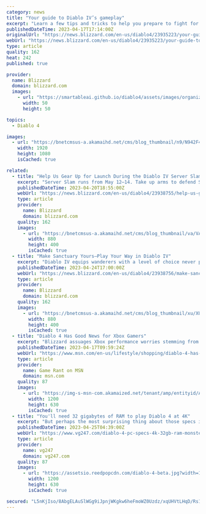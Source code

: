 ```yaml
---
category: news
title: "Your guide to Diablo IV’s gameplay"
excerpt: "Learn a few tips and tricks to help you prepare to fight for the fate of the world."
publishedDateTime: 2023-04-17T17:14:00Z
originalUrl: "https://news.blizzard.com/en-us/diablo4/23935223/your-guide-to-diablo-iv-s-gameplay"
webUrl: "https://news.blizzard.com/en-us/diablo4/23935223/your-guide-to-diablo-iv-s-gameplay"
type: article
quality: 162
heat: 242
published: true

provider:
  name: Blizzard
  domain: blizzard.com
  images:
    - url: "https://smartableai.github.io/diablo4/assets/images/organizations/blizzard.com-50x50.jpg"
      width: 50
      height: 50

topics:
  - Diablo 4

images:
  - url: "https://bnetcmsus-a.akamaihd.net/cms/blog_thumbnail/n9/N942F4LXC4QH1681755793485.png"
    width: 1920
    height: 1080
    isCached: true

related:
  - title: "Help Us Gear Up for Launch During the Diablo IV Server Slam"
    excerpt: "Server Slam runs from May 12–14. Take up arms to defend Sanctuary from Lilith’s legions while helping us prepare our servers for Diablo IV’s launch on June 6."
    publishedDateTime: 2023-04-20T18:55:00Z
    webUrl: "https://news.blizzard.com/en-us/diablo4/23938755/help-us-gear-up-for-launch-during-the-diablo-iv-server-slam"
    type: article
    provider:
      name: Blizzard
      domain: blizzard.com
    quality: 162
    images:
      - url: "https://bnetcmsus-a.akamaihd.net/cms/blog_thumbnail/va/VAF7KU3P4CWI1681774163839.png"
        width: 880
        height: 400
        isCached: true
  - title: "Make Sanctuary Yours—Play Your Way in Diablo IV"
    excerpt: "Diablo IV equips wanderers with a level of choice never previously seen in a Diablo game. Watch the Inside the Game: Your Class Your way developer video and read on for more details about customization."
    publishedDateTime: 2023-04-24T17:00:00Z
    webUrl: "https://news.blizzard.com/en-us/diablo4/23938756/make-sanctuary-yours-play-your-way-in-diablo-iv"
    type: article
    provider:
      name: Blizzard
      domain: blizzard.com
    quality: 162
    images:
      - url: "https://bnetcmsus-a.akamaihd.net/cms/blog_thumbnail/xu/XUHO51131VDC1681937325089.png"
        width: 880
        height: 400
        isCached: true
  - title: "Diablo 4 Has Good News for Xbox Gamers"
    excerpt: "Blizzard assuages Xbox performance worries stemming from Gotham Knights and Redfall, confirming Diablo 4 is meeting all targets."
    publishedDateTime: 2023-04-17T09:59:24Z
    webUrl: "https://www.msn.com/en-us/lifestyle/shopping/diablo-4-has-good-news-for-xbox-gamers/ar-AA19YmjE"
    type: article
    provider:
      name: Game Rant on MSN
      domain: msn.com
    quality: 87
    images:
      - url: "https://img-s-msn-com.akamaized.net/tenant/amp/entityid/AA19Ymjz.img?h=630&w=1200&m=6&q=60&o=t&l=f&f=jpg"
        width: 1200
        height: 630
        isCached: true
  - title: "You'll need 32 gigabytes of RAM to play Diablo 4 at 4K"
    excerpt: "But perhaps the most surprising thing about those specs is what Blizzard said your PC needs to play it at 4K ultra settings. As you can see below, running Diablo 4 at that tier requires 32GBs of RAM, as well as an RTX 3080, or equivalent 40 Series GPU (so"
    publishedDateTime: 2023-04-25T04:39:00Z
    webUrl: "https://www.vg247.com/diablo-4-pc-specs-4k-32gb-ram-monster"
    type: article
    provider:
      name: vg247
      domain: vg247.com
    quality: 87
    images:
      - url: "https://assetsio.reedpopcdn.com/diablo-4-beta.jpg?width=1200&height=630&fit=crop&enable=upscale&auto=webp"
        width: 1200
        height: 630
        isCached: true

secured: "L5nKjIso/8AbgELAuSlWGg9iJpnjWKgkw6heFmoWZ0Uzdz/xqUHVtLHqD/Rs14FBgJ/v/Vb8hcEeIVKHtL3QNdcuDxZt4axuee8A9yvS+Pmnv5u+extmP69YkXlw1gupqdU8IT6OtCVGgYwGxDMbZjaQAS/NQKu4UKfdNySvKWEerNnoQHt9OcXj97g9rACYZm4mTkMpZjcbbpmm4sGVVWk+s9TWFvciWvi2CPaQoB+vnJ1ze4NbFiNzAm/QrqHUbwuQuyrOg+Dhxnij6w3ts0r0YWsKROWZWd5fA7EB4pDTPpLjgq0KSWPVNvZWempJ48Y4k+wZ/0EELj5YUbgw9oejtgRCO9W0eoErULJzrhU=;mJOpY2TAxyWt68mEx4wiuw=="
---
```


